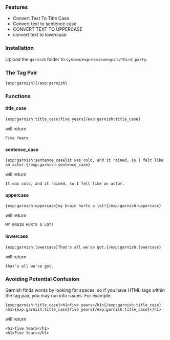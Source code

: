 ### Features
* Convert Text To Title Case
* Convert text to sentence case
* CONVERT TEXT TO UPPERCASE
* convert text to lowercase

### Installation
Upload the `garnish` folder to `system/expressionengine/third_party`.

### The Tag Pair
    {exp:garnish}{/exp:garnish}

### Functions
#### title_case
    {exp:garnish:title_case}five years{/exp:garnish:title_case}

will return

    Five Years

#### sentence_case
    {exp:garnish:sentence_case}it was cold, and it rained, so I felt like an actor.{/exp:garnish:sentence_case}

will return

    It was cold, and it rained, so I felt like an actor.

#### uppercase
    {exp:garnish:uppercase}my brain hurts a lot!{/exp:garnish:uppercase}

will return

    MY BRAIN HURTS A LOT!

#### lowercase
    {exp:garnish:lowercase}That's all we've got.{/exp:garnish:lowercase}

will return

    that's all we've got.

### Avoiding Potential Confusion
Garnish finds words by looking for spaces, so if you have HTML tags within the tag pair, you may run into issues. For example:

    {exp:garnish:title_case}<h1>five years</h1>{/exp:garnish:title_case}
    <h1>{exp:garnish:title_case}five years{/exp:garnish:title_case}</h1>

will return

    <h1>five Years</h1>
    <h1>Five Years</h1>

